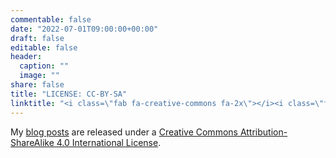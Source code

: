 ```yaml
---
commentable: false
date: "2022-07-01T09:00:00+00:00"
draft: false
editable: false
header:
  caption: ""
  image: ""
share: false
title: "LICENSE: CC-BY-SA"
linktitle: "<i class=\"fab fa-creative-commons fa-2x\"></i><i class=\"fab fa-creative-commons-by fa-2x\"></i><i class=\"fab fa-creative-commons-sa fa-2x\"></i>"
---
```


My [blog posts](/blog/) are released under a [Creative Commons Attribution-ShareAlike 4.0 International License](http://creativecommons.org/licenses/by-sa/4.0/).

<center>
<i class="fab fa-creative-commons fa-2x"></i><i class="fab fa-creative-commons-by fa-2x"></i><i class="fab fa-creative-commons-sa fa-2x"></i>
</center>
